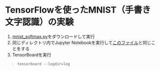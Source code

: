 # TensorFlowを使ったMNIST（手書き文字認識）の実験

1. [mnist_softmax.py](mnist_softmax.py)をダウンロードして実行
1. 同じディレクトリ内でJupyter Notebookを実行して[このファイル](https://hamukazu.github.io/ai_consortium_waseda/mnist.html)と同じことをする
1. TensorBoardを実行
> `tensorboard --logdir=log`
